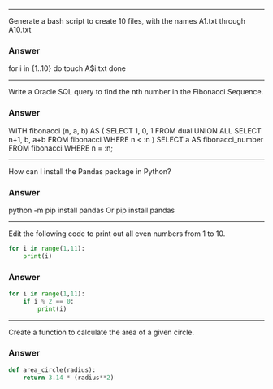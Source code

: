 ***
Generate a bash script to create 10 files, with the names A1.txt through A10.txt
### Answer
for i in {1..10}
do
  touch A$i.txt
done
***
Write a Oracle SQL query to find the nth number in the Fibonacci Sequence.
### Answer
WITH fibonacci (n, a, b) AS (
  SELECT 1, 0, 1 FROM dual
  UNION ALL
  SELECT n+1, b, a+b FROM fibonacci WHERE n < :n
)
SELECT a AS fibonacci_number FROM fibonacci WHERE n = :n;
***
How can I install the Pandas package in Python?
### Answer
python -m pip install pandas
Or
pip install pandas
***
Edit the following code to print out all even numbers from 1 to 10.
```python
for i in range(1,11):
    print(i)
```
### Answer
```python
for i in range(1,11):
    if i % 2 == 0:
        print(i)
```

***
Create a function to calculate the area of a given circle.
### Answer
```python
def area_circle(radius):
    return 3.14 * (radius**2)
```
